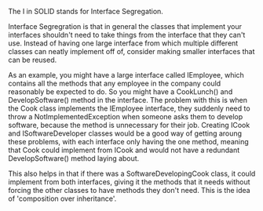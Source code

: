 The I in SOLID stands for Interface Segregation.

Interface Segregration is that in general the classes that implement your interfaces shouldn't need to take things from the interface that they can't use. Instead of having one large interface from which multiple different classes can neatly implement off of, consider making smaller interfaces that can be reused. 

As an example, you might have a large interface called IEmployee, which contains all the methods that any employee in the company could reasonably be expected to do. So you might have a CookLunch() and DevelopSoftware() method in the interface. The problem with this is when the Cook class implements the IEmployee interface, they suddenly need to throw a NotImplementedException when someone asks them to develop software, because the method is unnecessary for their job. Creating ICook and ISoftwareDeveloper classes would be a good way of getting aroung these problems, with each interface only having the one method, meaning that Cook could implement from ICook and would not have a redundant DevelopSoftware() method laying about. 

This also helps in that if there was a SoftwareDevelopingCook class, it could implement from both interfaces, giving it the methods that it needs without forcing the other classes to have methods they don't need. This is the idea of 'composition over inheritance'.